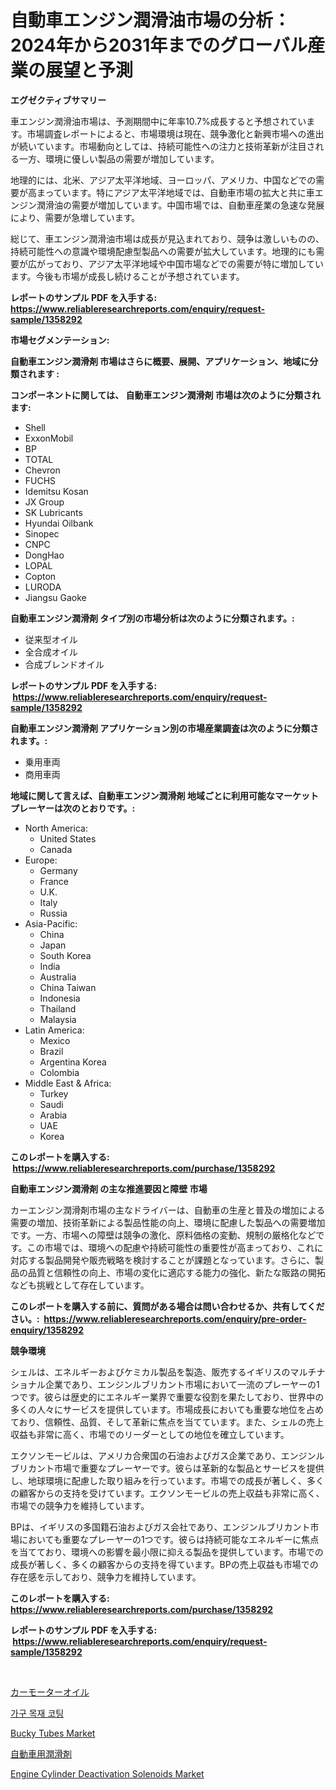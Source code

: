 <p><h1>自動車エンジン潤滑油市場の分析：2024年から2031年までのグローバル産業の展望と予測</h1></p><p><strong>エグゼクティブサマリー</strong></p>
<p><p>車エンジン潤滑油市場は、予測期間中に年率10.7%成長すると予想されています。市場調査レポートによると、市場環境は現在、競争激化と新興市場への進出が続いています。市場動向としては、持続可能性への注力と技術革新が注目される一方、環境に優しい製品の需要が増加しています。</p><p>地理的には、北米、アジア太平洋地域、ヨーロッパ、アメリカ、中国などでの需要が高まっています。特にアジア太平洋地域では、自動車市場の拡大と共に車エンジン潤滑油の需要が増加しています。中国市場では、自動車産業の急速な発展により、需要が急増しています。</p><p>総じて、車エンジン潤滑油市場は成長が見込まれており、競争は激しいものの、持続可能性への意識や環境配慮型製品への需要が拡大しています。地理的にも需要が広がっており、アジア太平洋地域や中国市場などでの需要が特に増加しています。今後も市場が成長し続けることが予想されています。</p></p>
<p><strong>レポートのサンプル PDF を入手する: <a href="https://www.reliableresearchreports.com/enquiry/request-sample/1358292">https://www.reliableresearchreports.com/enquiry/request-sample/1358292</a></strong></p>
<p><strong>市場セグメンテーション:</strong></p>
<p><strong> 自動車エンジン潤滑剤 市場はさらに概要、展開、アプリケーション、地域に分類されます :</strong></p>
<p><strong>コンポーネントに関しては、 自動車エンジン潤滑剤 市場は次のように分類されます: &nbsp;</strong></p>
<p><ul><li>Shell</li><li>ExxonMobil</li><li>BP</li><li>TOTAL</li><li>Chevron</li><li>FUCHS</li><li>Idemitsu Kosan</li><li>JX Group</li><li>SK Lubricants</li><li>Hyundai Oilbank</li><li>Sinopec</li><li>CNPC</li><li>DongHao</li><li>LOPAL</li><li>Copton</li><li>LURODA</li><li>Jiangsu Gaoke</li></ul></p>
<p><strong> 自動車エンジン潤滑剤 タイプ別の市場分析は次のように分類されます。:</strong></p>
<p><ul><li>従来型オイル</li><li>全合成オイル</li><li>合成ブレンドオイル</li></ul></p>
<p><strong>レポートのサンプル PDF を入手する: &nbsp;<a href="https://www.reliableresearchreports.com/enquiry/request-sample/1358292">https://www.reliableresearchreports.com/enquiry/request-sample/1358292</a></strong></p>
<p><strong> 自動車エンジン潤滑剤 アプリケーション別の市場産業調査は次のように分類されます。:</strong></p>
<p><ul><li>乗用車両</li><li>商用車両</li></ul></p>
<p><strong>地域に関して言えば、自動車エンジン潤滑剤 地域ごとに利用可能なマーケットプレーヤーは次のとおりです。:</strong></p>
<p><ul>
    <li>
        North America:
        <ul>
            <li>United States</li>
            <li>Canada</li>
        </ul>
    </li>
    <li>
        Europe:
        <ul>
            <li>Germany</li>
            <li>France</li>
            <li>U.K.</li>
            <li>Italy</li>
            <li>Russia</li>
        </ul>
    </li>
    <li>
        Asia-Pacific:
        <ul>
            <li>China</li>
            <li>Japan</li>
            <li>South Korea</li>
            <li>India</li>
            <li>Australia</li>
            <li>China Taiwan</li>
            <li>Indonesia</li>
            <li>Thailand</li>
            <li>Malaysia</li>
        </ul>
    </li>
    <li>
        Latin America:
        <ul>
            <li>Mexico</li>
            <li>Brazil</li>
            <li>Argentina Korea</li>
            <li>Colombia</li>
        </ul>
    </li>
    <li>
        Middle East & Africa:
        <ul>
            <li>Turkey</li>
            <li>Saudi</li>
            <li>Arabia</li>
            <li>UAE</li>
            <li>Korea</li>
        </ul>
    </li>
    </ul></p>
<p><strong>このレポートを購入する: &nbsp;<a href="https://www.reliableresearchreports.com/purchase/1358292">https://www.reliableresearchreports.com/purchase/1358292</a></strong></p>
<p><strong>自動車エンジン潤滑剤 の主な推進要因と障壁 市場</strong></p>
<p><p>カーエンジン潤滑剤市場の主なドライバーは、自動車の生産と普及の増加による需要の増加、技術革新による製品性能の向上、環境に配慮した製品への需要増加です。一方、市場への障壁は競争の激化、原料価格の変動、規制の厳格化などです。この市場では、環境への配慮や持続可能性の重要性が高まっており、これに対応する製品開発や販売戦略を検討することが課題となっています。さらに、製品の品質と信頼性の向上、市場の変化に適応する能力の強化、新たな販路の開拓なども挑戦として存在しています。</p></p>
<p><strong>このレポートを購入する前に、質問がある場合は問い合わせるか、共有してください。:&nbsp; <a href="https://www.reliableresearchreports.com/enquiry/pre-order-enquiry/1358292">https://www.reliableresearchreports.com/enquiry/pre-order-enquiry/1358292</a></strong></p>
<p><strong>競争環境</strong></p>
<p><p>シェルは、エネルギーおよびケミカル製品を製造、販売するイギリスのマルチナショナル企業であり、エンジンルブリカント市場において一流のプレーヤーの1つです。彼らは歴史的にエネルギー業界で重要な役割を果たしており、世界中の多くの人々にサービスを提供しています。市場成長においても重要な地位を占めており、信頼性、品質、そして革新に焦点を当てています。また、シェルの売上収益も非常に高く、市場でのリーダーとしての地位を確立しています。</p><p>エクソンモービルは、アメリカ合衆国の石油およびガス企業であり、エンジンルブリカント市場で重要なプレーヤーです。彼らは革新的な製品とサービスを提供し、地球環境に配慮した取り組みを行っています。市場での成長が著しく、多くの顧客からの支持を受けています。エクソンモービルの売上収益も非常に高く、市場での競争力を維持しています。</p><p>BPは、イギリスの多国籍石油およびガス会社であり、エンジンルブリカント市場においても重要なプレーヤーの1つです。彼らは持続可能なエネルギーに焦点を当てており、環境への影響を最小限に抑える製品を提供しています。市場での成長が著しく、多くの顧客からの支持を得ています。BPの売上収益も市場での存在感を示しており、競争力を維持しています。</p></p>
<p><strong>このレポートを購入する: &nbsp; <a href="https://www.reliableresearchreports.com/purchase/1358292">https://www.reliableresearchreports.com/purchase/1358292</a></strong></p>
<p><strong>レポートのサンプル PDF を入手する: &nbsp;<a href="https://www.reliableresearchreports.com/enquiry/request-sample/1358292">https://www.reliableresearchreports.com/enquiry/request-sample/1358292</a></strong><strong></strong></p>
<p>&nbsp;</p>
<p><p><a href="https://github.com/lababdou/Market-Research-Report-List-2/blob/main/5265291193128.md">カーモーターオイル</a></p><p><a href="https://github.com/vsoq0zknh59/Market-Research-Report-List-1/blob/main/8231409192913.md">가구 목재 코팅</a></p><p><a href="https://github.com/prosalinda88/Market-Research-Report-List-3/blob/main/bucky-tubes-market.md">Bucky Tubes Market</a></p><p><a href="https://github.com/bevdtkn4419963/Market-Research-Report-List-1/blob/main/1344056193129.md">自動車用潤滑剤</a></p><p><a href="https://issuu.com/reportprime-2/docs/engine-cylinder-deactivation-solenoids-market-size">Engine Cylinder Deactivation Solenoids Market</a></p></p>